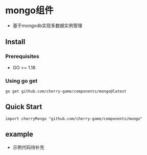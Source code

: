 # mongo组件
- 基于mongodb实现多数据实例管理

## Install

### Prerequisites
- GO >= 1.18

### Using go get
```
go get github.com/cherry-game/components/mongo@latest
```


## Quick Start
```
import cherryMongo "github.com/cherry-game/components/mongo"
```

## example
- 示例代码待补充